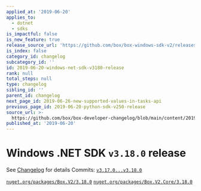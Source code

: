 ```yaml
---
applied_at: '2019-06-20'
applies_to:
  - dotnet
  - sdks
is_impactful: false
is_new_feature: true
release_source_url: 'https://github.com/box/box-windows-sdk-v2/releases/tag/v3.18.0'
is_index: false
category_id: changelog
subcategory_id: ''
id: 2019-06-20-windows-net-sdk-v3180-release
rank: null
total_steps: null
type: changelog
sibling_id: ''
parent_id: changelog
next_page_id: 2019-06-26-new-supported-values-in-tasks-api
previous_page_id: 2019-06-20-python-sdk-v250-release
source_url: >-
  https://github.com/box/box-developer-changelog/blob/main/content/2019/06-20-windows-net-sdk-v3180-release.md
published_at: '2019-06-20'
---
```

# Windows .NET SDK `v3.18.0` release

See [Changelog](https://github.com/box/box-windows-sdk-v2/blob/master/CHANGELOG.md#3180) for details
Commits: [`v3.17.0...v3.18.0`](https://github.com/box/box-windows-sdk-v2/compare/`v3.17.0...v3.18.0`)

[`nuget.org/packages/Box.V2/3.18.0`](https://www.nuget.org/packages/Box.V2/3.18.0)
[`nuget.org/packages/Box.V2.Core/3.18.0`](https://www.nuget.org/packages/Box.V2.Core/3.18.0)